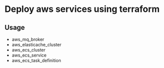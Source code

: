 # Deploy aws services using terraform

## Usage

- aws_mq_broker
- aws_elasticache_cluster
- aws_ecs_cluster
- aws_ecs_service
- aws_ecs_task_definition